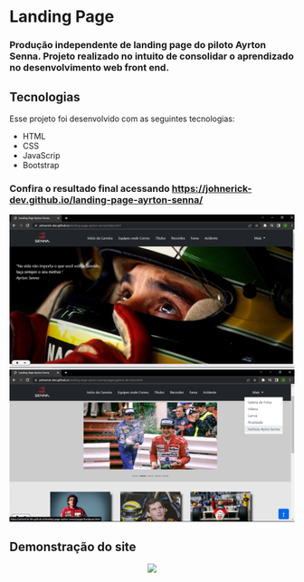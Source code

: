 # Landing Page

### Produção independente de landing page do piloto Ayrton Senna. Projeto realizado no intuito de consolidar o aprendizado no desenvolvimento web front end.

## Tecnologias

<p>Esse projeto foi desenvolvido com as seguintes tecnologias:

- HTML
- CSS
- JavaScrip
- Bootstrap
</p>

### Confira o resultado final acessando https://johnerick-dev.github.io/landing-page-ayrton-senna/

![Imagem do site](./imagens/site1.png) <br/>
![Imagem do site](./imagens/site2.png)

## Demonstração do site

<p align="center">
<img width="650" heidht="auto" src="./videos/demostrando-site.gif">
</p>


